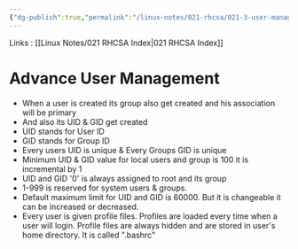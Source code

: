 ```yaml
---
{"dg-publish":true,"permalink":"/linux-notes/021-rhcsa/021-3-user-management/021-3-5-advance-user-management/"}
---
```


Links : [[Linux Notes/021 RHCSA Index\|021 RHCSA Index]]

# Advance User Management

<style> .container {font-family: sans-serif; text-align: center;} .button-wrapper button {z-index: 1;height: 40px; width: 100px; margin: 10px;padding: 5px;} .excalidraw .App-menu_top .buttonList { display: flex;} .excalidraw-wrapper { height: 800px; margin: 50px; position: relative;} :root[dir="ltr"] .excalidraw .layer-ui__wrapper .zen-mode-transition.App-menu_bottom--transition-left {transform: none;} </style><script src="https://cdn.jsdelivr.net/npm/react@17/umd/react.production.min.js"></script><script src="https://cdn.jsdelivr.net/npm/react-dom@17/umd/react-dom.production.min.js"></script><script type="text/javascript" src="https://cdn.jsdelivr.net/npm/@excalidraw/excalidraw@0/dist/excalidraw.production.min.js"></script><div id="Advance_User_Managementexcalidraw.md1"></div><script>(function(){const InitialData={"type":"excalidraw","version":2,"source":"https://github.com/zsviczian/obsidian-excalidraw-plugin/releases/tag/1.9.19","elements":[{"id":"alvfFzji","type":"text","x":-97.36163330078125,"y":-143.3904800415039,"width":152.2398681640625,"height":25,"angle":0,"strokeColor":"#2f9e44","backgroundColor":"transparent","fillStyle":"hachure","strokeWidth":1,"strokeStyle":"solid","roughness":1,"opacity":100,"groupIds":[],"frameId":null,"roundness":null,"seed":56909864,"version":35,"versionNonce":896349480,"isDeleted":false,"boundElements":null,"updated":1694938144532,"link":null,"locked":false,"text":"useradd ganesh","rawText":"useradd ganesh","fontSize":20,"fontFamily":1,"textAlign":"left","verticalAlign":"top","baseline":18,"containerId":null,"originalText":"useradd ganesh","lineHeight":1.25},{"id":"c4LjUlqW","type":"text","x":-154.40460205078125,"y":-86.73371124267578,"width":56.67994689941406,"height":50,"angle":0,"strokeColor":"#1971c2","backgroundColor":"transparent","fillStyle":"hachure","strokeWidth":1,"strokeStyle":"solid","roughness":1,"opacity":100,"groupIds":[],"frameId":null,"roundness":null,"seed":173809960,"version":42,"versionNonce":850397992,"isDeleted":false,"boundElements":[],"updated":1694938148180,"link":null,"locked":false,"text":"User\nGroup","rawText":"User\nGroup","fontSize":20,"fontFamily":1,"textAlign":"left","verticalAlign":"top","baseline":43,"containerId":null,"originalText":"User\nGroup","lineHeight":1.25},{"id":"gohFHH1S","type":"text","x":-147.0989990234375,"y":-13.379920959472656,"width":42.27998352050781,"height":50,"angle":0,"strokeColor":"#1971c2","backgroundColor":"transparent","fillStyle":"hachure","strokeWidth":1,"strokeStyle":"solid","roughness":1,"opacity":100,"groupIds":[],"frameId":null,"roundness":null,"seed":1212961624,"version":78,"versionNonce":1370841384,"isDeleted":false,"boundElements":[{"id":"O9CYQC3IvdhlbftGkc8Mh","type":"arrow"}],"updated":1694938151468,"link":null,"locked":false,"text":"UID\nGID","rawText":"UID\nGID","fontSize":20,"fontFamily":1,"textAlign":"left","verticalAlign":"top","baseline":43,"containerId":null,"originalText":"UID\nGID","lineHeight":1.25},{"id":"8YJbDi62","type":"text","x":-148.14776611328125,"y":54.175132751464844,"width":212.7197723388672,"height":50,"angle":0,"strokeColor":"#1971c2","backgroundColor":"transparent","fillStyle":"hachure","strokeWidth":1,"strokeStyle":"solid","roughness":1,"opacity":100,"groupIds":[],"frameId":null,"roundness":null,"seed":1022133592,"version":119,"versionNonce":1675441960,"isDeleted":false,"boundElements":null,"updated":1694938153995,"link":null,"locked":false,"text":"Home directory\nProfile files (default)","rawText":"Home directory\nProfile files (default)","fontSize":20,"fontFamily":1,"textAlign":"left","verticalAlign":"top","baseline":43,"containerId":null,"originalText":"Home directory\nProfile files (default)","lineHeight":1.25},{"id":"7YxvqGN6akxGKQVKKOsxq","type":"freedraw","x":-85.87164306640625,"y":-81.31201934814453,"width":22.5174560546875,"height":43.209197998046875,"angle":0,"strokeColor":"#1e1e1e","backgroundColor":"transparent","fillStyle":"hachure","strokeWidth":0.5,"strokeStyle":"solid","roughness":1,"opacity":100,"groupIds":[],"frameId":null,"roundness":null,"seed":745685032,"version":73,"versionNonce":1782738472,"isDeleted":false,"boundElements":null,"updated":1694938082391,"link":null,"locked":false,"points":[[0,0],[0.60858154296875,0],[2.43426513671875,0],[3.65142822265625,0],[6.08575439453125,0],[7.30291748046875,0.608551025390625],[7.9114990234375,1.217132568359375],[9.128662109375,2.434295654296875],[9.73724365234375,3.042877197265625],[10.3458251953125,3.042877197265625],[10.95440673828125,3.6514892578125],[11.56298828125,4.260040283203125],[13.38873291015625,6.085784912109375],[13.997314453125,6.694366455078125],[14.60589599609375,7.911529541015625],[15.2144775390625,8.520111083984375],[15.82305908203125,9.737274169921875],[16.431640625,10.345855712890625],[16.431640625,11.563018798828125],[17.04022216796875,12.780181884765625],[17.6488037109375,13.997344970703125],[17.6488037109375,16.431671142578125],[18.865966796875,18.865966796875],[19.47454833984375,20.69171142578125],[20.0831298828125,22.5174560546875],[20.0831298828125,23.734649658203125],[20.0831298828125,24.9517822265625],[20.0831298828125,25.560394287109375],[20.0831298828125,26.77752685546875],[20.0831298828125,27.99468994140625],[20.0831298828125,29.8204345703125],[20.0831298828125,31.03759765625],[20.0831298828125,31.64617919921875],[19.47454833984375,33.471923828125],[18.865966796875,34.08050537109375],[17.6488037109375,35.29766845703125],[16.431640625,36.51483154296875],[15.2144775390625,37.731964111328125],[13.38873291015625,38.949127197265625],[12.17156982421875,39.557708740234375],[10.3458251953125,40.774871826171875],[9.128662109375,41.383453369140625],[7.9114990234375,41.9920654296875],[7.30291748046875,41.9920654296875],[6.6943359375,41.9920654296875],[6.08575439453125,43.209197998046875],[5.4771728515625,43.209197998046875],[4.86859130859375,43.209197998046875],[3.0428466796875,43.209197998046875],[2.43426513671875,43.209197998046875],[0,43.209197998046875],[-1.82574462890625,43.209197998046875],[-2.434326171875,43.209197998046875],[-2.434326171875,43.209197998046875]],"pressures":[],"simulatePressure":true,"lastCommittedPoint":[-2.434326171875,43.209197998046875]},{"id":"O9CYQC3IvdhlbftGkc8Mh","type":"arrow","x":-91.348876953125,"y":13.78678983186188,"width":57.20660400390625,"height":1.4793077963396133,"angle":0,"strokeColor":"#1e1e1e","backgroundColor":"transparent","fillStyle":"hachure","strokeWidth":0.5,"strokeStyle":"solid","roughness":1,"opacity":100,"groupIds":[],"frameId":null,"roundness":{"type":2},"seed":1895734360,"version":216,"versionNonce":80976472,"isDeleted":false,"boundElements":null,"updated":1694938127614,"link":null,"locked":false,"points":[[0,0],[57.20660400390625,1.4793077963396133]],"lastCommittedPoint":null,"startBinding":{"elementId":"gohFHH1S","focus":0.05052640108105153,"gap":13.470138549804688},"endBinding":{"elementId":"Qb7LhKeq","focus":-0.1412560649217782,"gap":12.00048828125},"startArrowhead":null,"endArrowhead":"arrow"},{"id":"CY43l9TI","type":"text","x":-31.01312255859375,"y":-67.65320587158203,"width":66.81993103027344,"height":25,"angle":0,"strokeColor":"#e03131","backgroundColor":"transparent","fillStyle":"hachure","strokeWidth":0.5,"strokeStyle":"solid","roughness":1,"opacity":100,"groupIds":[],"frameId":null,"roundness":null,"seed":30436648,"version":12,"versionNonce":1653050664,"isDeleted":false,"boundElements":null,"updated":1694938156092,"link":null,"locked":false,"text":"primary","rawText":"primary","fontSize":20,"fontFamily":1,"textAlign":"left","verticalAlign":"top","baseline":18,"containerId":null,"originalText":"primary","lineHeight":1.25},{"id":"Qb7LhKeq","type":"text","x":-22.14178466796875,"y":1.9580307006835938,"width":58.29994201660156,"height":25,"angle":0,"strokeColor":"#e03131","backgroundColor":"transparent","fillStyle":"hachure","strokeWidth":0.5,"strokeStyle":"solid","roughness":1,"opacity":100,"groupIds":[],"frameId":null,"roundness":null,"seed":143067992,"version":85,"versionNonce":1688227416,"isDeleted":false,"boundElements":[{"id":"O9CYQC3IvdhlbftGkc8Mh","type":"arrow"}],"updated":1694938158292,"link":null,"locked":false,"text":"unique","rawText":"unique","fontSize":20,"fontFamily":1,"textAlign":"left","verticalAlign":"top","baseline":18,"containerId":null,"originalText":"unique","lineHeight":1.25},{"id":"pYZ5CxG5_zp9Fw1lIzoRP","type":"arrow","x":-68.83135986328125,"y":-84.96350860595703,"width":41.38348388671875,"height":49.29498291015625,"angle":0,"strokeColor":"#1e1e1e","backgroundColor":"transparent","fillStyle":"hachure","strokeWidth":1,"strokeStyle":"solid","roughness":1,"opacity":100,"groupIds":[],"frameId":null,"roundness":{"type":2},"seed":714121048,"version":272,"versionNonce":981542184,"isDeleted":true,"boundElements":null,"updated":1694938061902,"link":null,"locked":false,"points":[[0,0],[36.51483154296875,20.08306884765625],[-4.86865234375,49.29498291015625]],"lastCommittedPoint":null,"startBinding":null,"endBinding":null,"startArrowhead":null,"endArrowhead":"arrow"}],"appState":{"theme":"dark","viewBackgroundColor":"#ffffff","currentItemStrokeColor":"#e03131","currentItemBackgroundColor":"transparent","currentItemFillStyle":"hachure","currentItemStrokeWidth":0.5,"currentItemStrokeStyle":"solid","currentItemRoughness":1,"currentItemOpacity":100,"currentItemFontFamily":1,"currentItemFontSize":20,"currentItemTextAlign":"left","currentItemStartArrowhead":null,"currentItemEndArrowhead":"arrow","scrollX":219.24591064453125,"scrollY":268.01318359375,"zoom":{"value":1},"currentItemRoundness":"round","gridSize":null,"gridColor":{"Bold":"#C9C9C9FF","Regular":"#EDEDEDFF"},"currentStrokeOptions":null,"previousGridSize":null,"frameRendering":{"enabled":true,"clip":true,"name":true,"outline":true}},"files":{}};InitialData.scrollToContent=true;App=()=>{const e=React.useRef(null),t=React.useRef(null),[n,i]=React.useState({width:void 0,height:void 0});return React.useEffect(()=>{i({width:t.current.getBoundingClientRect().width,height:t.current.getBoundingClientRect().height});const e=()=>{i({width:t.current.getBoundingClientRect().width,height:t.current.getBoundingClientRect().height})};return window.addEventListener("resize",e),()=>window.removeEventListener("resize",e)},[t]),React.createElement(React.Fragment,null,React.createElement("div",{className:"excalidraw-wrapper",ref:t},React.createElement(ExcalidrawLib.Excalidraw,{ref:e,width:n.width,height:n.height,initialData:InitialData,viewModeEnabled:!0,zenModeEnabled:!0,gridModeEnabled:!1})))},excalidrawWrapper=document.getElementById("Advance_User_Managementexcalidraw.md1");ReactDOM.render(React.createElement(App),excalidrawWrapper);})();</script>

- When a user is created its group also get created and his association will be primary
- And also its UID & GID get created 
- UID stands for User ID
- GID stands for Group ID
- Every users UID is unique & Every Groups GID is unique
- Minimum UID & GID value for local users and group is 100 it is incremental by 1
- UID and GID '0' is always assigned to root and its group
- 1-999 is reserved for system users & groups.
- Default maximum limit for UID and GID is 60000. But it is changeable it can be increased or decreased.
- Every user is given profile files. Profiles are loaded every time when a user will login. Profile files are always hidden and are stored in user's home directory. It is called ".bashrc"


<div id="Advance_User_Management_2excalidraw.md2"></div><script>(function(){const InitialData={"type":"excalidraw","version":2,"source":"https://github.com/zsviczian/obsidian-excalidraw-plugin/releases/tag/1.9.19","elements":[{"id":"7r3Z8dmB","type":"text","x":-83.56817626953125,"y":-165.47895050048828,"width":165.83981323242188,"height":25,"angle":0,"strokeColor":"#1971c2","backgroundColor":"transparent","fillStyle":"hachure","strokeWidth":1,"strokeStyle":"solid","roughness":1,"opacity":100,"groupIds":[],"frameId":null,"roundness":null,"seed":1978423128,"version":64,"versionNonce":1465056552,"isDeleted":false,"boundElements":null,"updated":1694938915568,"link":null,"locked":false,"text":"Profile file types","rawText":"Profile file types","fontSize":20,"fontFamily":1,"textAlign":"left","verticalAlign":"top","baseline":18,"containerId":null,"originalText":"Profile file types","lineHeight":1.25},{"id":"_AUsfU_643z6WDOUKrd4D","type":"line","x":-9.799072265625,"y":-129.9985122680664,"width":0,"height":40.77490234375,"angle":0,"strokeColor":"#1e1e1e","backgroundColor":"transparent","fillStyle":"hachure","strokeWidth":1,"strokeStyle":"solid","roughness":1,"opacity":100,"groupIds":[],"frameId":null,"roundness":{"type":2},"seed":971612504,"version":35,"versionNonce":1248123688,"isDeleted":false,"boundElements":null,"updated":1694938594217,"link":null,"locked":false,"points":[[0,0],[0,40.77490234375]],"lastCommittedPoint":null,"startBinding":null,"endBinding":null,"startArrowhead":null,"endArrowhead":null},{"id":"MxU6UUnQUa9EzEVDSG5wA","type":"line","x":-188.11322021484375,"y":-84.96356964111328,"width":360.27972412109375,"height":1.217132568359375,"angle":0,"strokeColor":"#1e1e1e","backgroundColor":"transparent","fillStyle":"hachure","strokeWidth":1,"strokeStyle":"solid","roughness":1,"opacity":100,"groupIds":[],"frameId":null,"roundness":{"type":2},"seed":846149160,"version":147,"versionNonce":2074737704,"isDeleted":false,"boundElements":null,"updated":1694938605635,"link":null,"locked":false,"points":[[0,0],[360.27972412109375,-1.217132568359375]],"lastCommittedPoint":null,"startBinding":null,"endBinding":null,"startArrowhead":null,"endArrowhead":null},{"id":"szp7FmtTIgtwmyP65pqxN","type":"line","x":-188.11322021484375,"y":-86.18070220947266,"width":0,"height":31.03759765625,"angle":0,"strokeColor":"#1e1e1e","backgroundColor":"transparent","fillStyle":"hachure","strokeWidth":1,"strokeStyle":"solid","roughness":1,"opacity":100,"groupIds":[],"frameId":null,"roundness":{"type":2},"seed":665260584,"version":26,"versionNonce":2098003032,"isDeleted":false,"boundElements":null,"updated":1694938617796,"link":null,"locked":false,"points":[[0,0],[0,31.03759765625]],"lastCommittedPoint":null,"startBinding":null,"endBinding":null,"startArrowhead":null,"endArrowhead":null},{"id":"8gmu86BIh6yHVotcoud4h","type":"line","x":172.16650390625,"y":-86.7892837524414,"width":1.8258056640625,"height":26.777557373046875,"angle":0,"strokeColor":"#1e1e1e","backgroundColor":"transparent","fillStyle":"hachure","strokeWidth":1,"strokeStyle":"solid","roughness":1,"opacity":100,"groupIds":[],"frameId":null,"roundness":{"type":2},"seed":131838296,"version":48,"versionNonce":1985948200,"isDeleted":false,"boundElements":null,"updated":1694938626514,"link":null,"locked":false,"points":[[0,0],[1.8258056640625,26.777557373046875]],"lastCommittedPoint":null,"startBinding":null,"endBinding":null,"startArrowhead":null,"endArrowhead":null},{"id":"TxRCHXFj","type":"text","x":-211.0989990234375,"y":-54.04193878173828,"width":82.63992309570312,"height":25,"angle":0,"strokeColor":"#2f9e44","backgroundColor":"transparent","fillStyle":"hachure","strokeWidth":1,"strokeStyle":"solid","roughness":1,"opacity":100,"groupIds":[],"frameId":null,"roundness":null,"seed":1520481880,"version":21,"versionNonce":1539560232,"isDeleted":false,"boundElements":null,"updated":1694938920047,"link":null,"locked":false,"text":"Personal","rawText":"Personal","fontSize":20,"fontFamily":1,"textAlign":"left","verticalAlign":"top","baseline":18,"containerId":null,"originalText":"Personal","lineHeight":1.25},{"id":"kamN2pOu","type":"text","x":134.68115234375,"y":-54.21625518798828,"width":69.69993591308594,"height":25,"angle":0,"strokeColor":"#2f9e44","backgroundColor":"transparent","fillStyle":"hachure","strokeWidth":1,"strokeStyle":"solid","roughness":1,"opacity":100,"groupIds":[],"frameId":null,"roundness":null,"seed":328150616,"version":21,"versionNonce":1665149016,"isDeleted":false,"boundElements":null,"updated":1694938922256,"link":null,"locked":false,"text":"Common","rawText":"Common","fontSize":20,"fontFamily":1,"textAlign":"left","verticalAlign":"top","baseline":18,"containerId":null,"originalText":"Common","lineHeight":1.25},{"id":"0A5EOlJ0","type":"text","x":-220.74774169921875,"y":-10.302040100097656,"width":252.3397674560547,"height":100,"angle":0,"strokeColor":"#1e1e1e","backgroundColor":"transparent","fillStyle":"hachure","strokeWidth":1,"strokeStyle":"solid","roughness":1,"opacity":100,"groupIds":[],"frameId":null,"roundness":null,"seed":613787224,"version":156,"versionNonce":584032808,"isDeleted":false,"boundElements":null,"updated":1694938807976,"link":null,"locked":false,"text":"- Present in the home\n  directory of every user\n- File name is .bashrc\n- Personal for every user","rawText":"- Present in the home\n  directory of every user\n- File name is .bashrc\n- Personal for every user","fontSize":20,"fontFamily":1,"textAlign":"left","verticalAlign":"top","baseline":93,"containerId":null,"originalText":"- Present in the home\n  directory of every user\n- File name is .bashrc\n- Personal for every user","lineHeight":1.25},{"id":"ue2E4qsm","type":"text","x":119.552490234375,"y":-17.173316955566406,"width":306.8197326660156,"height":125,"angle":0,"strokeColor":"#1e1e1e","backgroundColor":"transparent","fillStyle":"hachure","strokeWidth":1,"strokeStyle":"solid","roughness":1,"opacity":100,"groupIds":[],"frameId":null,"roundness":null,"seed":1619258200,"version":157,"versionNonce":815818072,"isDeleted":false,"boundElements":null,"updated":1694938814906,"link":null,"locked":false,"text":"- A common profile\n  file for all users\n- File name is\n  /etc/bashrc\n- Only root can modify this file","rawText":"- A common profile\n  file for all users\n- File name is\n  /etc/bashrc\n- Only root can modify this file","fontSize":20,"fontFamily":1,"textAlign":"left","verticalAlign":"top","baseline":118,"containerId":null,"originalText":"- A common profile\n  file for all users\n- File name is\n  /etc/bashrc\n- Only root can modify this file","lineHeight":1.25},{"id":"EqGOBScU","type":"text","x":-155.404541015625,"y":157.47545623779297,"width":94.75991821289062,"height":25,"angle":0,"strokeColor":"#f08c00","backgroundColor":"transparent","fillStyle":"hachure","strokeWidth":1,"strokeStyle":"solid","roughness":1,"opacity":100,"groupIds":[],"frameId":null,"roundness":null,"seed":2121352280,"version":13,"versionNonce":1298395736,"isDeleted":false,"boundElements":[{"id":"wVIcqe77f5I7zMt_YWMbr","type":"arrow"}],"updated":1694938926128,"link":null,"locked":false,"text":"User login","rawText":"User login","fontSize":20,"fontFamily":1,"textAlign":"left","verticalAlign":"top","baseline":18,"containerId":null,"originalText":"User login","lineHeight":1.25},{"id":"UZe0KmTU","type":"text","x":-58.541259765625,"y":218.91240692138672,"width":68.35993957519531,"height":25,"angle":0,"strokeColor":"#e03131","backgroundColor":"transparent","fillStyle":"hachure","strokeWidth":1,"strokeStyle":"solid","roughness":1,"opacity":100,"groupIds":[],"frameId":null,"roundness":null,"seed":401861672,"version":60,"versionNonce":614284376,"isDeleted":false,"boundElements":[{"id":"iYXeRKWbs2DXxBB9LmosN","type":"arrow"}],"updated":1694938928792,"link":null,"locked":false,"text":".bashrc","rawText":".bashrc","fontSize":20,"fontFamily":1,"textAlign":"left","verticalAlign":"top","baseline":18,"containerId":null,"originalText":".bashrc","lineHeight":1.25},{"id":"4ZlMBTsX","type":"text","x":-63.36163330078125,"y":268.22069549560547,"width":115.159912109375,"height":25,"angle":0,"strokeColor":"#e03131","backgroundColor":"transparent","fillStyle":"hachure","strokeWidth":1,"strokeStyle":"solid","roughness":1,"opacity":100,"groupIds":[],"frameId":null,"roundness":null,"seed":251659816,"version":73,"versionNonce":2047897640,"isDeleted":false,"boundElements":[{"id":"wVIcqe77f5I7zMt_YWMbr","type":"arrow"}],"updated":1694938930944,"link":null,"locked":false,"text":"/etc/bashrc","rawText":"/etc/bashrc","fontSize":20,"fontFamily":1,"textAlign":"left","verticalAlign":"top","baseline":18,"containerId":null,"originalText":"/etc/bashrc","lineHeight":1.25},{"id":"wVIcqe77f5I7zMt_YWMbr","type":"arrow","x":-132.12371826171875,"y":194.66405487060547,"width":54.77227783203125,"height":83.37554931640625,"angle":0,"strokeColor":"#1e1e1e","backgroundColor":"transparent","fillStyle":"hachure","strokeWidth":1,"strokeStyle":"solid","roughness":1,"opacity":100,"groupIds":[],"frameId":null,"roundness":{"type":2},"seed":496157016,"version":201,"versionNonce":1976972632,"isDeleted":false,"boundElements":null,"updated":1694938900633,"link":null,"locked":false,"points":[[0,0],[0.60858154296875,82.15838623046875],[54.77227783203125,83.37554931640625]],"lastCommittedPoint":null,"startBinding":{"elementId":"EqGOBScU","focus":0.5114958895873648,"gap":12.1885986328125},"endBinding":{"elementId":"4ZlMBTsX","focus":0.0777718876087597,"gap":13.98980712890625},"startArrowhead":null,"endArrowhead":"arrow"},{"id":"iYXeRKWbs2DXxBB9LmosN","type":"arrow","x":-131.51513671875,"y":231.78746795654297,"width":57.815185546875,"height":1.2171630859375,"angle":0,"strokeColor":"#1e1e1e","backgroundColor":"transparent","fillStyle":"hachure","strokeWidth":1,"strokeStyle":"solid","roughness":1,"opacity":100,"groupIds":[],"frameId":null,"roundness":{"type":2},"seed":1294213976,"version":38,"versionNonce":2081896536,"isDeleted":false,"boundElements":null,"updated":1694938896200,"link":null,"locked":false,"points":[[0,0],[57.815185546875,1.2171630859375]],"lastCommittedPoint":null,"startBinding":null,"endBinding":{"elementId":"UZe0KmTU","focus":-0.1990179763092484,"gap":15.15869140625},"startArrowhead":null,"endArrowhead":"arrow"}],"appState":{"theme":"dark","viewBackgroundColor":"#ffffff","currentItemStrokeColor":"#e03131","currentItemBackgroundColor":"transparent","currentItemFillStyle":"hachure","currentItemStrokeWidth":1,"currentItemStrokeStyle":"solid","currentItemRoughness":1,"currentItemOpacity":100,"currentItemFontFamily":1,"currentItemFontSize":20,"currentItemTextAlign":"left","currentItemStartArrowhead":null,"currentItemEndArrowhead":"arrow","scrollX":217.42010498046875,"scrollY":110.1016845703125,"zoom":{"value":1},"currentItemRoundness":"round","gridSize":null,"gridColor":{"Bold":"#C9C9C9FF","Regular":"#EDEDEDFF"},"currentStrokeOptions":null,"previousGridSize":null,"frameRendering":{"enabled":true,"clip":true,"name":true,"outline":true}},"files":{}};InitialData.scrollToContent=true;App=()=>{const e=React.useRef(null),t=React.useRef(null),[n,i]=React.useState({width:void 0,height:void 0});return React.useEffect(()=>{i({width:t.current.getBoundingClientRect().width,height:t.current.getBoundingClientRect().height});const e=()=>{i({width:t.current.getBoundingClientRect().width,height:t.current.getBoundingClientRect().height})};return window.addEventListener("resize",e),()=>window.removeEventListener("resize",e)},[t]),React.createElement(React.Fragment,null,React.createElement("div",{className:"excalidraw-wrapper",ref:t},React.createElement(ExcalidrawLib.Excalidraw,{ref:e,width:n.width,height:n.height,initialData:InitialData,viewModeEnabled:!0,zenModeEnabled:!0,gridModeEnabled:!1})))},excalidrawWrapper=document.getElementById("Advance_User_Management_2excalidraw.md2");ReactDOM.render(React.createElement(App),excalidrawWrapper);})();</script>